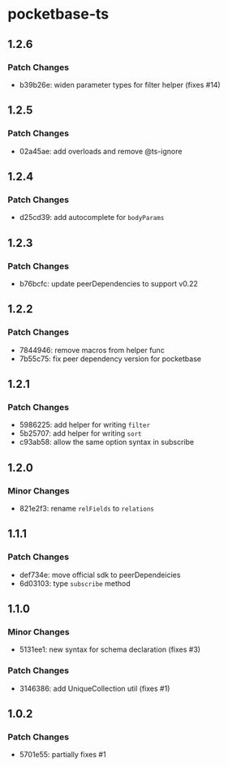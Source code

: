 # pocketbase-ts

## 1.2.6

### Patch Changes

-   b39b26e: widen parameter types for filter helper (fixes #14)

## 1.2.5

### Patch Changes

-   02a45ae: add overloads and remove @ts-ignore

## 1.2.4

### Patch Changes

-   d25cd39: add autocomplete for `bodyParams`

## 1.2.3

### Patch Changes

-   b76bcfc: update peerDependencies to support v0.22

## 1.2.2

### Patch Changes

-   7844946: remove macros from helper func
-   7b55c75: fix peer dependency version for pocketbase

## 1.2.1

### Patch Changes

-   5986225: add helper for writing `filter`
-   5b25707: add helper for writing `sort`
-   c93ab58: allow the same option syntax in subscribe

## 1.2.0

### Minor Changes

-   821e2f3: rename `relFields` to `relations`

## 1.1.1

### Patch Changes

-   def734e: move official sdk to peerDependeicies
-   6d03103: type `subscribe` method

## 1.1.0

### Minor Changes

-   5131ee1: new syntax for schema declaration (fixes #3)

### Patch Changes

-   3146386: add UniqueCollection util (fixes #1)

## 1.0.2

### Patch Changes

-   5701e55: partially fixes #1
